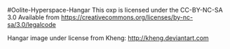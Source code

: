 #Oolite-Hyperspace-Hangar
This oxp is licensed under the CC-BY-NC-SA 3.0
Available from https://creativecommons.org/licenses/by-nc-sa/3.0/legalcode

Hangar image under license from Kheng: http://kheng.deviantart.com

